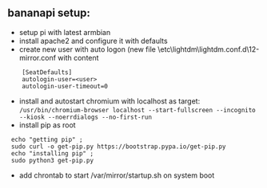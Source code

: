 
## bananapi setup:
- setup pi with latest armbian
- install apache2 and configure it with defaults
- create new user with auto logon (new file \etc\lightdm\lightdm.conf.d\12-mirror.conf with content 
```  
    [SeatDefaults]
    autologin-user=<user>
    autologin-user-timeout=0
```
- install and autostart chromium with localhost as target:
    ```/usr/bin/chromium-browser localhost --start-fullscreen --incognito --kiosk --noerrdialogs --no-first-run```
- install pip as root
```
 echo "getting pip" ;
 sudo curl -o get-pip.py https://bootstrap.pypa.io/get-pip.py
 echo "installing pip" ;
 sudo python3 get-pip.py
```
- add chrontab to start /var/mirror/startup.sh on system boot